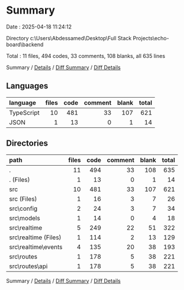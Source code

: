 # Summary

Date : 2025-04-18 11:24:12

Directory c:\\Users\\Abdessamed\\Desktop\\Full Stack Projects\\echo-board\\backend

Total : 11 files,  494 codes, 33 comments, 108 blanks, all 635 lines

Summary / [Details](details.md) / [Diff Summary](diff.md) / [Diff Details](diff-details.md)

## Languages
| language | files | code | comment | blank | total |
| :--- | ---: | ---: | ---: | ---: | ---: |
| TypeScript | 10 | 481 | 33 | 107 | 621 |
| JSON | 1 | 13 | 0 | 1 | 14 |

## Directories
| path | files | code | comment | blank | total |
| :--- | ---: | ---: | ---: | ---: | ---: |
| . | 11 | 494 | 33 | 108 | 635 |
| . (Files) | 1 | 13 | 0 | 1 | 14 |
| src | 10 | 481 | 33 | 107 | 621 |
| src (Files) | 1 | 16 | 3 | 7 | 26 |
| src\\config | 2 | 24 | 3 | 7 | 34 |
| src\\models | 1 | 14 | 0 | 4 | 18 |
| src\\realtime | 5 | 249 | 22 | 51 | 322 |
| src\\realtime (Files) | 1 | 114 | 2 | 13 | 129 |
| src\\realtime\\events | 4 | 135 | 20 | 38 | 193 |
| src\\routes | 1 | 178 | 5 | 38 | 221 |
| src\\routes\\api | 1 | 178 | 5 | 38 | 221 |

Summary / [Details](details.md) / [Diff Summary](diff.md) / [Diff Details](diff-details.md)